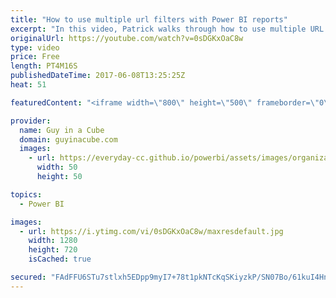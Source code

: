 ```yaml
---
title: "How to use multiple url filters with Power BI reports"
excerpt: "In this video, Patrick walks through how to use multiple URL filters with Power BI reports. This adds onto the previous videos we posted regarding how to filter reports using the URL.  URL Filtering Documentation - https://powerbi.microsoft.com/en-us/documentation/powerbi-service-url-filters/  LET'S"
originalUrl: https://youtube.com/watch?v=0sDGKxOaC8w
type: video
price: Free
length: PT4M16S
publishedDateTime: 2017-06-08T13:25:25Z
heat: 51

featuredContent: "<iframe width=\"800\" height=\"500\" frameborder=\"0\" src=\"https://www.youtube.com/embed/0sDGKxOaC8w\" allow=\"accelerometer; autoplay; encrypted-media; gyroscope; picture-in-picture\" allowfullscreen></iframe>"

provider:
  name: Guy in a Cube
  domain: guyinacube.com
  images:
    - url: https://everyday-cc.github.io/powerbi/assets/images/organizations/guyinacube.com-50x50.jpg
      width: 50
      height: 50

topics:
  - Power BI

images:
  - url: https://i.ytimg.com/vi/0sDGKxOaC8w/maxresdefault.jpg
    width: 1280
    height: 720
    isCached: true

secured: "FAdFFU6STu7stlxh5EDpp9myI7+78t1pkNTcKqSKiyzkP/SN07Bo/61kuI4HnpMWhVTjg8iA90biFAbnA/FjfG0G29XKBv6xJtqGsp3KuwtvqPu0lNUMqYcZiqd5e4VHe6g9mRR0grSL5Hki1THrApoYFujyOUJuMNNX7/90TGtsFRdK4/OQn4Yfk5Zw4aR8AOXHbAV3F0boKkgqm0rBMjldj4lBakPfRqOy1F4ma3kLWADtyM/qr5eDwDI39/JPxGDF3SOEhIFmHu/HCw+RSdXgLylzpeRxjKMZkdR/yRsFie4qjRg8pWxJigLOTFtfzOBUcBsuEXEwk/ApXzJs6kd1hANdVxHpors5ljB+ywdYDJ0+b42UUZxBvWnO2ZKlPSY5L/eWmAPdkfxbWzeDqHrgDxLOUhgenJkmGwxmPqY=;nIBZ5s8UWnHibS7bYxpbqQ=="
---
```


